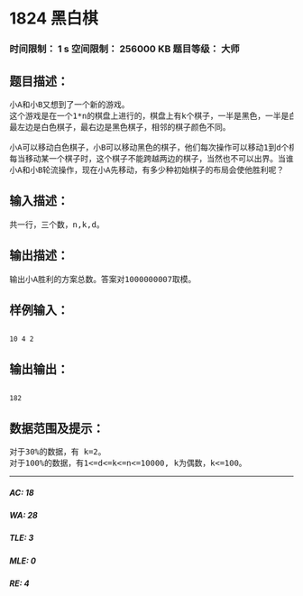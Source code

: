 # 1824 黑白棋   
### 时间限制： 1 s     空间限制： 256000 KB     题目等级： 大师  
## 题目描述：  

<pre>
小A和小B又想到了一个新的游戏。
这个游戏是在一个1*n的棋盘上进行的，棋盘上有k个棋子，一半是黑色，一半是白色。
最左边是白色棋子，最右边是黑色棋子，相邻的棋子颜色不同。
 
小A可以移动白色棋子，小B可以移动黑色的棋子，他们每次操作可以移动1到d个棋子。
每当移动某一个棋子时，这个棋子不能跨越两边的棋子，当然也不可以出界。当谁不可以操作时，谁就失败了。
小A和小B轮流操作，现在小A先移动，有多少种初始棋子的布局会使他胜利呢？
</pre>
  
  
## 输入描述：  

<pre>
共一行，三个数，n,k,d。
</pre>
  
  
## 输出描述：  

<pre>
输出小A胜利的方案总数。答案对1000000007取模。
</pre>
  
  
## 样例输入：  

<pre><code>
10 4 2
</code></pre>
  
  
## 输出输出：  

<pre><code>
182
</code></pre>
  
  
## 数据范围及提示：  

<pre>
对于30%的数据，有 k=2。
对于100%的数据，有1<=d<=k<=n<=10000, k为偶数，k<=100。
</pre>
  
  
***  

##### AC: 18  
##### WA: 28  
##### TLE: 3  
##### MLE: 0  
##### RE: 4  
